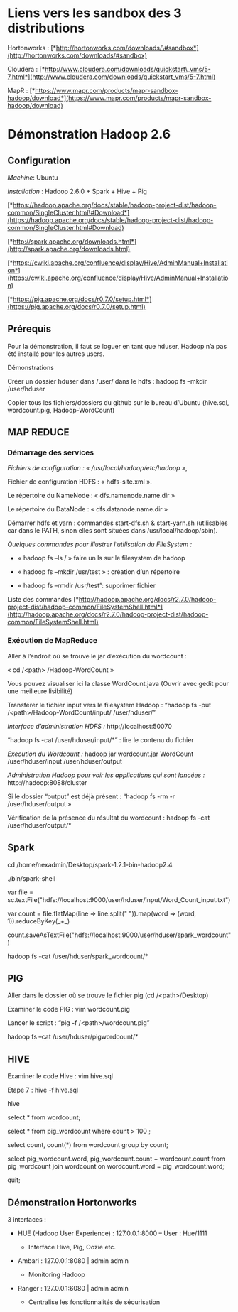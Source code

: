 Liens vers les sandbox des 3 distributions
==========================================

Hortonworks :
[*http://hortonworks.com/downloads/\#sandbox*](http://hortonworks.com/downloads/#sandbox)

Cloudera :
[*http://www.cloudera.com/downloads/quickstart\_vms/5-7.html*](http://www.cloudera.com/downloads/quickstart_vms/5-7.html)

MapR :
[*https://www.mapr.com/products/mapr-sandbox-hadoop/download*](https://www.mapr.com/products/mapr-sandbox-hadoop/download)

Démonstration Hadoop 2.6
========================

Configuration
-------------

*Machine*: Ubuntu

*Installation* : Hadoop 2.6.0 + Spark + Hive + Pig

[*https://hadoop.apache.org/docs/stable/hadoop-project-dist/hadoop-common/SingleCluster.html\#Download*](https://hadoop.apache.org/docs/stable/hadoop-project-dist/hadoop-common/SingleCluster.html#Download)

[*http://spark.apache.org/downloads.html*](http://spark.apache.org/downloads.html)

[*https://cwiki.apache.org/confluence/display/Hive/AdminManual+Installation*](https://cwiki.apache.org/confluence/display/Hive/AdminManual+Installation)

[*https://pig.apache.org/docs/r0.7.0/setup.html*](https://pig.apache.org/docs/r0.7.0/setup.html)

Prérequis
---------

Pour la démonstration, il faut se loguer en tant que hduser, Hadoop n’a
pas été installé pour les autres users.

Démonstrations

Créer un dossier hduser dans /user/ dans le hdfs : hadoop fs –mkdir
/user/hduser

Copier tous les fichiers/dossiers du github sur le bureau d’Ubuntu
(hive.sql, wordcount.pig, Hadoop-WordCount)

MAP REDUCE
----------

### Démarrage des services

*Fichiers de configuration : « /usr/local/hadoop/etc/hadoop »*,

Fichier de configuration HDFS : « hdfs-site.xml ».

Le répertoire du NameNode : « dfs.namenode.name.dir »

Le répertoire du DataNode : « dfs.datanode.name.dir »

Démarrer hdfs et yarn : commandes start-dfs.sh & start-yarn.sh
(utilisables car dans le PATH, sinon elles sont situées dans
/usr/local/hadoop/sbin).

*Quelques commandes pour illustrer l’utilisation du FileSystem :*

-   « hadoop fs –ls / » faire un ls sur le filesystem de hadoop

-   « hadoop fs –mkdir /usr/test » : création d’un répertoire

-   « hadoop fs –rmdir /usr/test”: supprimer fichier

Liste des commandes
[*http://hadoop.apache.org/docs/r2.7.0/hadoop-project-dist/hadoop-common/FileSystemShell.html*](http://hadoop.apache.org/docs/r2.7.0/hadoop-project-dist/hadoop-common/FileSystemShell.html)

### Exécution de MapReduce

Aller à l’endroit où se trouve le jar d’exécution du wordcount :

« cd /&lt;path&gt; /Hadoop-WordCount »

Vous pouvez visualiser ici la classe WordCount.java (Ouvrir avec gedit
pour une meilleure lisibilité)

Transférer le fichier input vers le filesystem Hadoop : “hadoop fs -put
/&lt;path&gt;/Hadoop-WordCount/input/ /user/hduser/”

*Interface d’administration HDFS :* http://localhost:50070

“hadoop fs -cat /user/hduser/input/\*” : lire le contenu du fichier

*Execution du Wordcount :* hadoop jar wordcount.jar WordCount
/user/hduser/input /user/hduser/output

*Administration Hadoop pour voir les applications qui sont lancées :*
http://hadoop:8088/cluster

Si le dossier “output” est déjà présent : “hadoop fs -rm -r
/user/hduser/output »

Vérification de la présence du résultat du wordcount : hadoop fs -cat
/user/hduser/output/\*

Spark
-----

cd /home/nexadmin/Desktop/spark-1.2.1-bin-hadoop2.4

./bin/spark-shell

var file =
sc.textFile("hdfs://localhost:9000/user/hduser/input/Word\_Count\_input.txt")

var count = file.flatMap(line =&gt; line.split(" ")).map(word =&gt;
(word, 1)).reduceByKey(\_+\_)

count.saveAsTextFile("hdfs://localhost:9000/user/hduser/spark\_wordcount")

hadoop fs -cat /user/hduser/spark\_wordcount/\*

PIG
---

Aller dans le dossier où se trouve le fichier pig (cd
/&lt;path&gt;/Desktop)

Examiner le code PIG : vim wordcount.pig

Lancer le script : “pig -f /&lt;path&gt;/wordcount.pig”

hadoop fs –cat /user/hduser/pigwordcount/\*

HIVE
----

Examiner le code Hive : vim hive.sql

Etape 7 : hive -f hive.sql

hive

select \* from wordcount;

select \* from pig\_wordcount where count &gt; 100 ;

select count, count(\*) from wordcount group by count;

select pig\_wordcount.word, pig\_wordcount.count + wordcount.count from
pig\_wordcount join wordcount on wordcount.word = pig\_wordcount.word;

quit;

Démonstration Hortonworks
-------------------------

3 interfaces :

-   HUE (Hadoop User Experience) : 127.0.0.1:8000 – User : Hue/1111

    -   Interface Hive, Pig, Oozie etc.

-   Ambari : 127.0.0.1:8080 | admin admin

    -   Monitoring Hadoop

-   Ranger : 127.0.0.1:6080 | admin admin

    -   Centralise les fonctionnalités de sécurisation


